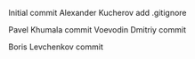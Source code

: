 Initial commit
Alexander Kucherov add .gitignore

Pavel Khumala commit
Voevodin Dmitriy commit

Boris Levchenkov commit

